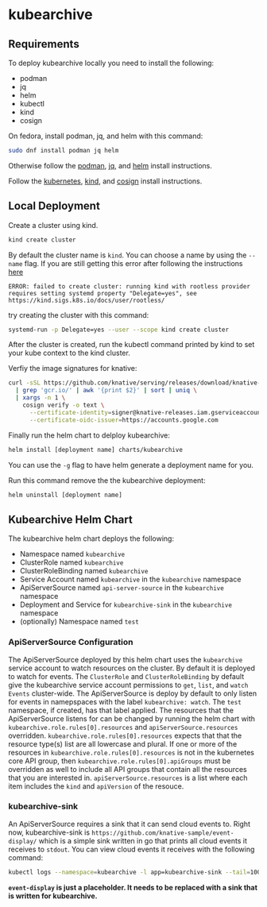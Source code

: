 # kubearchive

## Requirements
To deploy kubearchive locally you need to install the following:
* podman
* jq
* helm
* kubectl
* kind
* cosign

On fedora, install podman, jq, and helm with this command:
```bash
sudo dnf install podman jq helm
```
Otherwise follow the [podman](https://podman.io/docs/installation), [jq](https://jqlang.github.io/jq/download/), and [helm](https://helm.sh/docs/intro/install/) install instructions.

Follow the [kubernetes](https://kubernetes.io/docs/tasks/tools/#kubectl), [kind](https://kind.sigs.k8s.io/docs/user/quick-start/#installation), and [cosign](https://docs.sigstore.dev/system_config/installation/) install instructions.

## Local Deployment
Create a cluster using kind.
```bash
kind create cluster
```
By default the cluster name is `kind`. You can choose a name by using the `--name` flag.
If you are still getting this error after following the instructions [here](https://kind.sigs.k8s.io/docs/user/rootless/)
```
ERROR: failed to create cluster: running kind with rootless provider requires setting systemd property "Delegate=yes", see https://kind.sigs.k8s.io/docs/user/rootless/
```
try creating the cluster with this command:
```bash
systemd-run -p Delegate=yes --user --scope kind create cluster
```

After the cluster is created, run the kubectl command printed by kind to set your kube context to the kind cluster.

Verfiy the image signatures for knative:
```bash
curl -sSL https://github.com/knative/serving/releases/download/knative-v1.13.1/serving-core.yaml \
  | grep 'gcr.io/' | awk '{print $2}' | sort | uniq \
  | xargs -n 1 \
    cosign verify -o text \
      --certificate-identity=signer@knative-releases.iam.gserviceaccount.com \
      --certificate-oidc-issuer=https://accounts.google.com
```

Finally run the helm chart to delploy kubearchive:
```bash
helm install [deployment name] charts/kubearchive
```
You can use the `-g` flag to have helm generate a deployment name for you.

Run this command remove the the kubearchive deployment:
```bash
helm uninstall [deployment name]
```

## Kubearchive Helm Chart

The kubearchive helm chart deploys the following:
* Namespace named `kubearchive`
* ClusterRole named `kubearchive`
* ClusterRoleBinding named `kubearchive`
* Service Account named `kubearchive` in the `kubearchive` namespace
* ApiServerSource named `api-server-source` in the `kubearchive` namespace
* Deployment and Service for `kubearchive-sink` in the `kubearchive` namespace
* (optionally) Namespace named `test`

### ApiServerSource Configuration
The ApiServerSource deployed by this helm chart uses the `kubearchive` service account to watch resources
on the cluster. By default it is deployed to watch for events. The `ClusterRole` and `ClusterRoleBinding`
by default give the kubearchive service account permissions to `get`, `list`, and `watch` `Events` cluster-wide.
The ApiServerSource is deploy by default to only listen for events in namepspaces with the label `kubearchive: watch`.
The `test` namespace, if created, has that label applied. The resources that the ApiServerSource listens for can be
changed by running the helm chart with `kubearchive.role.rules[0].resources` and `apiServerSource.resources` overridden.
`kubearchive.role.rules[0].resources` expects that that the resource type(s) list are all lowercase and plural. If one
or more of the resources in `kubearchive.role.rules[0].resources` is not in the kubernetes core API group, then
`kubearchive.role.rules[0].apiGroups` must be overridden as well to include all API groups that contain all the 
resources that you are interested in. `apiServerSource.resources` is a list where each item includes the `kind` and
`apiVersion` of the resouce.

### kubearchive-sink
An ApiServerSource requires a sink that it can send cloud events to. Right now, kubearchive-sink is
`https://github.com/knative-sample/event-display/` which is a simple sink written in go that prints
all cloud events it receives to `stdout`. You can view cloud events it receives with the following
command:
```bash
kubectl logs --namespace=kubearchive -l app=kubearchive-sink --tail=1000
```
**`event-display` is just a placeholder. It needs to be replaced with a sink that is written for kubearchive.**
